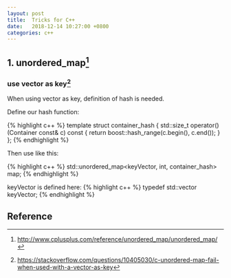 ```yaml
---
layout: post
title:  Tricks for C++
date:   2018-12-14 10:27:00 +0800
categories: c++
---
```


> 


## 1. unordered_map[^1]

### use vector as key[^n]

When using vector<int> as key, definition of hash is needed.

Define our hash function:

{% highlight c++ %}
template <typename Container>
struct container_hash {
    std::size_t operator()(Container const& c) const {
        return boost::hash_range(c.begin(), c.end());
    }
};
{% endhighlight %}

Then use like this:

{% highlight c++ %}
std::unordered_map<keyVector, int, container_hash<keyVector>> map;
{% endhighlight %}

keyVector is defined here:
{% highlight c++ %}
typedef std::vector<int> keyVector;
{% endhighlight %}

## Reference
[^1]: http://www.cplusplus.com/reference/unordered_map/unordered_map/
[^n]: https://stackoverflow.com/questions/10405030/c-unordered-map-fail-when-used-with-a-vector-as-key
